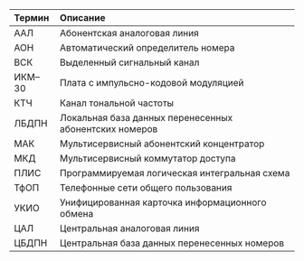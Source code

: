 | Термин | Описание |
| :----- | :------- |
| ААЛ | Абонентская аналоговая линия |
| АОН | Автоматический определитель номера |
| ВСК | Выделенный сигнальный канал |
| ИКМ–30 | Плата с импульсно-кодовой модуляцией |
| КТЧ | Канал тональной частоты |
| ЛБДПН | Локальная база данных перенесенных абонентских номеров |
| МАК | Мультисервисный абонентский концентратор |
| МКД | Мультисервисный коммутатор доступа |
| ПЛИС | Программируемая логическая интегральная схема |
| ТфОП | Телефонные сети общего пользования |
| УКИО | Унифицированная карточка информационного обмена |
| ЦАЛ | Центральная аналоговая линия |
| ЦБДПН | Центральная база данных перенесенных номеров |
